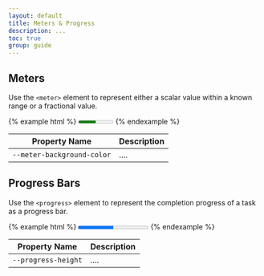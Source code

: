 ```yaml
---
layout: default
title: Meters & Progress
description: ...
toc: true
group: guide
---
```


## Meters

Use the `<meter>` element to represent either a scalar value within a known range or a fractional value.

{% example html %}
<meter value="5" min="0" max="10">5 out of 10</meter>
{% endexample %}

Property Name | Description
--- | ---
`--meter-background-color` | ....

## Progress Bars

Use the `<progress>` element to represent the completion progress of a task as a progress bar.

{% example html %}
<progress value="50" max="100">progress</progress>
{% endexample %}

Property Name | Description
--- | ---
`--progress-height` | ....
